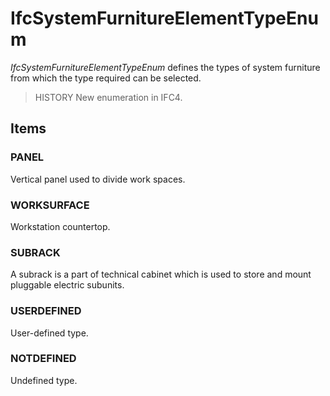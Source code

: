 # IfcSystemFurnitureElementTypeEnum

_IfcSystemFurnitureElementTypeEnum_ defines the types of system furniture from which the type required can be selected.

> HISTORY New enumeration in IFC4.

## Items

### PANEL
Vertical panel used to divide work spaces.

### WORKSURFACE
Workstation countertop.

### SUBRACK
A subrack is a part of technical cabinet which is used to store and mount pluggable electric subunits.

### USERDEFINED
User-defined type.

### NOTDEFINED
Undefined type.
